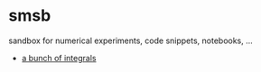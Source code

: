 # smsb
sandbox for numerical experiments, code snippets, notebooks, ...

- [a bunch of integrals](https://gist.github.com/mforets/e82a3de96a17bc80a4a22ad787bdd104)

